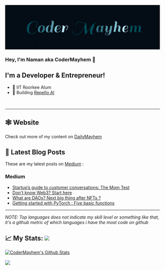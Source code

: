 <img src="assets/ezgif.com-gif-maker.gif" height=50% width=100% align="center"/>

### Hey, I'm Naman aka CoderMayhem 👋

## I'm a Developer & Entrepreneur!

- 🔭 IIT Roorkee Alum
- 🤖 Building [Repello AI](https://repello.ai)
  
<br />

---

## 🕸️ Website

Check out more of my content on [DailyMayhem](https://dailymayhem.super.site)


## 📝 Latest Blog Posts

These are my latest posts on [Medium](https://medium.com/@naman_m) :

### Medium

<!-- MEDIUM:START -->
- [Startup’s guide to customer conversations: The Mom Test](https://medium.com/@namanmishra1900/startups-guide-to-customer-conversations-the-mom-test-8caa6d9a407f)
- [Don't know Web3? Start here](https://dev.to/mayhem/dont-know-web3-start-here-406p)
- [What are DAOs? Next big thing after NFTs ?](https://medium.com/@namanmishra1900/what-are-daos-next-big-thing-after-nfts-6362d9ed04e1)
- [Getting started with PyTorch : Five basic functions](https://medium.com/@naman_m/getting-started-with-pytorch-five-basic-functions-c0d7fb0860b3?source=rss-8ef2254e5a7------2)
<!-- MEDIUM:END -->

---


_NOTE: Top languages does not indicate my skill level or something like that, it's a github metric of which languages i have the most code on github_

## 📈 My Stats:     <a href="https://github.com/CoderMayhem"> <img src="https://komarev.com/ghpvc/?username=CoderMayhem&label=Profile+Views&color=2e8b57&style=flat" /></a>
<p align="left">
<a href="https://github.com/CoderMayhem">
<img alt="CoderMayhem's Github Stats" src="https://github-readme-stats.vercel.app/api?username=CoderMayhem&show_icons=true&hide_border=true&count_private=true&include_all_commits=true&theme=radical" /></a>
<br></br>  
<a href="https://github.com/CoderMayhem">
  <img width="45%" src="https://github-readme-stats.vercel.app/api/top-langs/?username=CoderMayhem&layout=compact&theme=radical" />
</a>
